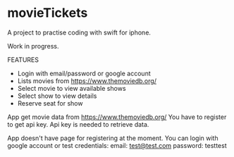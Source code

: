 # movieTickets

A project to practise coding with swift for iphone.

Work in progress.

FEATURES
- Login with email/password or google account
- Lists movies from https://www.themoviedb.org/
- Select movie to view available shows
- Select show to view details
- Reserve seat for show


App get movie data from https://www.themoviedb.org/
You have to register to get api key. Api key is needed to retrieve data.

App doesn't have page for registering at the moment. You can login with google account or test credentials:
  email: test@test.com 
  password: testtest
